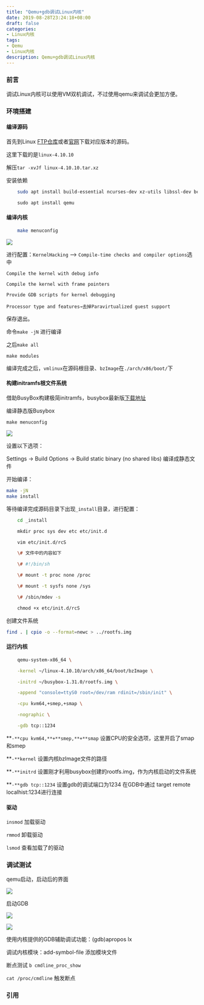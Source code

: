 ```yaml
---
title: "Qemu+gdb调试Linux内核"
date: 2019-08-28T23:24:18+08:00
draft: false
categories:
- Linux内核
tags:
- Qemu
- Linux内核
description: Qemu+gdb调试Linux内核
---
```


### 前言


调试Linux内核可以使用VM双机调试，不过使用qemu来调试会更加方便。


### 环境搭建

#### 编译源码


首先到Linux [FTP仓库](https://mirrors.edge.kernel.org/pub/linux/kernel/v4.x/)或者[官网](https://www.kernel.org/)下载对应版本的源码。

这里下载的是`linux-4.10.10`


解压`tar -xvJf linux-4.10.10.tar.xz`


安装依赖

```bash
    sudo apt install build-essential ncurses-dev xz-utils libssl-dev bc fakeroot aptitude libncurses5-dev

​    sudo apt install qemu
```


#### 编译内核


```bash
    make menuconfig
```


![](https://my-md.oss-cn-shenzhen.aliyuncs.com/20190828152106.png)



进行配置：`KernelHacking` —>  `Compile-time checks and compiler options`选中

```
Compile the kernel with debug info
```

```
Compile the kernel with frame pointers
```

```
Provide GDB scripts for kernel debugging
```

```
Processor type and features→去掉Paravirtualized guest support
```

保存退出。

命令`make -jN` 进行编译

之后`make all`

```
make modules
```

编译完成之后，`vmlinux`在源码根目录、`bzImage`在`./arch/x86/boot/`下

#### 构建initramfs根文件系统

借助BusyBox构建极简initramfs，busybox最新版[下载地址](https://busybox.net/downloads/)

编译静态版Busybox 

```
make menuconfig
```

![](https://my-md.oss-cn-shenzhen.aliyuncs.com/20190828160608.png)



设置以下选项：

Settings -> Build Options -> Build static binary (no shared libs) 编译成静态文件

开始编译：

```bash
make -jN
make install 
```

等待编译完成源码目录下出现`_install`目录，进行配置：

```bash
    cd _install

​    mkdir proc sys dev etc etc/init.d

​    vim etc/init.d/rcS

​    \# 文件中的内容如下

​    \# #!/bin/sh

​    \# mount -t proc none /proc

​    \# mount -t sysfs none /sys

​    \# /sbin/mdev -s

​    chmod +x etc/init.d/rcS
```

创建文件系统

```bash
find . | cpio -o --format=newc > ../rootfs.img
```

#### 运行内核

```bash
    qemu-system-x86_64 \

​    -kernel ~/linux-4.10.10/arch/x86_64/boot/bzImage \

​    -initrd ~/busybox-1.31.0/rootfs.img \

​    -append "console=ttyS0 root=/dev/ram rdinit=/sbin/init" \

​    -cpu kvm64,+smep,+smap \

​    -nographic \

​    -gdb tcp::1234
```

**`-**cpu kvm64,**+**smep,**+**smap` 设置CPU的安全选项，这里开启了smap和smep

**`-**kernel` 设置内核bzImage文件的路径

**`-**initrd` 设置刚才利用busybox创建的rootfs.img，作为内核启动的文件系统

**`-**gdb tcp::1234` 设置gdb的调试端口为1234 在GDB中通过 target remote localhist:1234进行连接

#### 驱动

`insmod` 加载驱动

`rmmod` 卸载驱动

`lsmod` 查看加载了的驱动

### 调试测试

qemu启动，启动后的界面

![](https://my-md.oss-cn-shenzhen.aliyuncs.com/20190828162012.png)

启动GDB

![](https://my-md.oss-cn-shenzhen.aliyuncs.com/20190828164008.png)



![](https://my-md.oss-cn-shenzhen.aliyuncs.com/20190828164103.png)



使用内核提供的GDB辅助调试功能：(gdb)apropos lx

调试内核模块：add-symbol-file 添加模块文件

断点测试 `b cmdline_proc_show`

`cat /proc/cmdline` 触发断点

### 引用